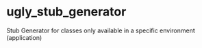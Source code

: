 # ugly_stub_generator
Stub Generator for classes only available in a specific environment (application)
